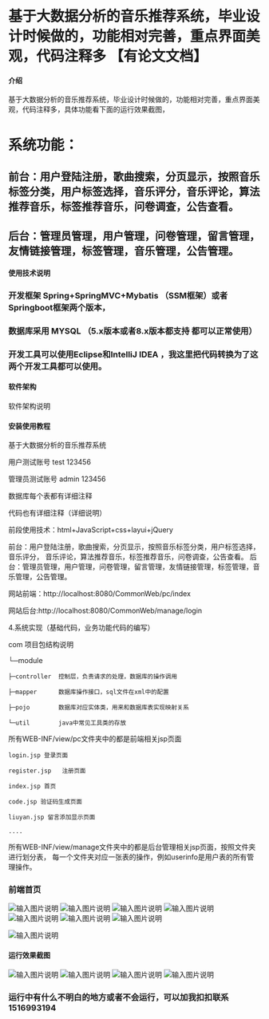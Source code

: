 # 基于大数据分析的音乐推荐系统，毕业设计时候做的，功能相对完善，重点界面美观，代码注释多  【有论文文档】

#### 介绍
基于大数据分析的音乐推荐系统，毕业设计时候做的，功能相对完善，重点界面美观，代码注释多，具体功能看下面的运行效果截图，
#  系统功能：
## 前台：用户登陆注册，歌曲搜索，分页显示，按照音乐标签分类，用户标签选择，音乐评分，音乐评论，算法推荐音乐，标签推荐音乐，问卷调查，公告查看。
## 后台：管理员管理，用户管理，问卷管理，留言管理，友情链接管理，标签管理，音乐管理，公告管理。

#### 使用技术说明
###  开发框架   Spring+SpringMVC+Mybatis （SSM框架）或者Springboot框架两个版本，
###  数据库采用  MYSQL  （5.x版本或者8.x版本都支持 都可以正常使用）
###  开发工具可以使用Eclipse和IntelliJ IDEA ，我这里把代码转换为了这两个开发工具都可以使用。


#### 软件架构
软件架构说明


#### 安装使用教程

基于大数据分析的音乐推荐系统

用户测试账号    test  123456

管理员测试账号  admin   123456

数据库每个表都有详细注释

代码也有详细注释（详细说明）

前段使用技术：html+JavaScript+css+layui+jQuery


前台：用户登陆注册，歌曲搜索，分页显示，按照音乐标签分类，用户标签选择，音乐评分，
音乐评论，算法推荐音乐，标签推荐音乐，问卷调查，公告查看。
后台：管理员管理，用户管理，问卷管理，留言管理，友情链接管理，标签管理，音乐管理，公告管理。



网站前端：http://localhost:8080/CommonWeb/pc/index

网站后台:http://localhost:8080/CommonWeb/manage/login

4.系统实现（基础代码，业务功能代码的编写）

com   项目包结构说明

└─module

    ├─controller  控制层，负责请求的处理，数据库的操作调用

    ├─mapper      数据库操作接口，sql文件在xml中的配置

    ├─pojo        数据库对应实体类，用来和数据库表实现映射关系

    └─util        java中常见工具类的存放


所有WEB-INF/view/pc文件夹中的都是前端相关jsp页面

    login.jsp 登录页面

    register.jsp   注册页面

    index.jsp 首页

    code.jsp 验证码生成页面

    liuyan.jsp 留言添加显示页面

    ....
所有WEB-INF/view/manage文件夹中的都是后台管理相关jsp页面，按照文件夹进行划分表，
    每一个文件夹对应一张表的操作，例如userinfo是用户表的所有管理操作。
### 前端首页
![输入图片说明](https://images.gitee.com/uploads/images/2022/0320/100525_b8be8351_865419.jpeg "个人中心.jpg")
![输入图片说明](https://images.gitee.com/uploads/images/2022/0320/100532_1a99a346_865419.jpeg "公告.jpg")
![输入图片说明](https://images.gitee.com/uploads/images/2022/0320/100542_d4f383d3_865419.jpeg "首页.jpg")
![输入图片说明](https://images.gitee.com/uploads/images/2022/0320/100549_fa35ffab_865419.jpeg "问卷调查.jpg")
![输入图片说明](https://images.gitee.com/uploads/images/2022/0320/100558_fca24f43_865419.jpeg "详情.jpg")
![输入图片说明](https://images.gitee.com/uploads/images/2022/0320/100606_f11e3521_865419.jpeg "协同过滤算法推荐.jpg")
![输入图片说明](https://images.gitee.com/uploads/images/2022/0320/100616_5b60299e_865419.jpeg "音乐标签推荐.jpg")

![输入图片说明](https://images.gitee.com/uploads/images/2022/0320/100625_1be64347_865419.jpeg "音乐评分.jpg")

#### 运行效果截图
![输入图片说明](https://images.gitee.com/uploads/images/2022/0320/100632_4fbb415f_865419.jpeg "后台登陆.jpg")
![输入图片说明](https://images.gitee.com/uploads/images/2022/0320/100640_826150d1_865419.jpeg "公告管理.jpg")
![输入图片说明](https://images.gitee.com/uploads/images/2022/0320/100648_91c9beaa_865419.jpeg "管理员修改密码.jpg")
![输入图片说明](https://images.gitee.com/uploads/images/2022/0320/100656_427bd6d5_865419.jpeg "音乐管理.jpg")

### 运行中有什么不明白的地方或者不会运行，可以加我扣扣联系1516993194

